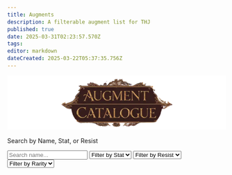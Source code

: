 ```yaml
---
title: Augments
description: A filterable augment list for THJ
published: true
date: 2025-03-31T02:23:57.570Z
tags: 
editor: markdown
dateCreated: 2025-03-22T05:37:35.756Z
---
```


<div class="header">
  <img src="/equipment-guide/augment_banner.webp" alt="Augments Catalog" class="augment-banner" />
  <p>Search by Name, Stat, or Resist</p>
  <div class="filter-row">
    <input type="text" id="search-box" placeholder="Search name..." />
    <select id="stat-filter">
      <option value="">Filter by Stat</option>
      <option value="strength">Strength</option>
      <option value="stamina">Stamina</option>
      <option value="agility">Agility</option>
      <option value="dexterity">Dexterity</option>
      <option value="intelligence">Intelligence</option>
      <option value="wisdom">Wisdom</option>
      <option value="charisma">Charisma</option>
      <option value="ac">AC</option>
      <option value="hp">HP</option>
      <option value="mana">Mana</option>
      <option value="endurance">Endurance</option>
    </select>
    <select id="resist-filter">
      <option value="">Filter by Resist</option>
      <option value="magicResist">Magic</option>
      <option value="fireResist">Fire</option>
      <option value="coldResist">Cold</option>
      <option value="diseaseResist">Disease</option>
      <option value="poisonResist">Poison</option>
      <option value="corruptionResist">Corruption</option>
    </select>
    <select id="rarity-filter">
      <option value="">Filter by Rarity</option>
      <option value="normal">Normal</option>
      <option value="enchanted">Enchanted</option>
      <option value="legendary">Legendary</option>
    </select>
  </div>
</div>
<div class="container">
  <div id="augments-container" class="augments-grid"></div>
</div>
